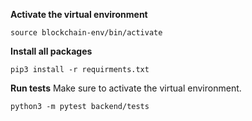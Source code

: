**Activate the virtual environment**
```
source blockchain-env/bin/activate
```

**Install all packages**
```
pip3 install -r requirments.txt
```

**Run tests**
Make sure to activate the virtual environment.
```
python3 -m pytest backend/tests
```
